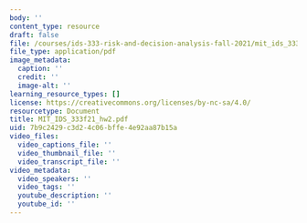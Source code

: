 ```yaml
---
body: ''
content_type: resource
draft: false
file: /courses/ids-333-risk-and-decision-analysis-fall-2021/mit_ids_333f21_hw2.pdf
file_type: application/pdf
image_metadata:
  caption: ''
  credit: ''
  image-alt: ''
learning_resource_types: []
license: https://creativecommons.org/licenses/by-nc-sa/4.0/
resourcetype: Document
title: MIT_IDS_333f21_hw2.pdf
uid: 7b9c2429-c3d2-4c06-bffe-4e92aa87b15a
video_files:
  video_captions_file: ''
  video_thumbnail_file: ''
  video_transcript_file: ''
video_metadata:
  video_speakers: ''
  video_tags: ''
  youtube_description: ''
  youtube_id: ''
---
```

